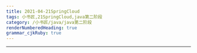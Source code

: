 ```yaml
---
title: 2021-04-21SpringCloud
tags: 小书匠,21SpringCloud,java第二阶段
category: /小书匠/java/java第二阶段
renderNumberedHeading: true
grammar_cjkRuby: true
---
```

****
